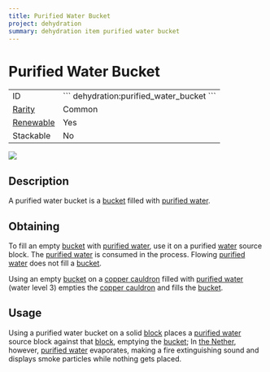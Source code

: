 ```yaml
---
title: Purified Water Bucket
project: dehydration
summary: dehydration item purified water bucket
---
```

# Purified Water Bucket
<div class="main_table">
<div class="left_main_table">
<table class="left_table">
    <tbody>
        <tr>
            <td class="first-column">ID</td>
            <td class="second-column">
            ```
            dehydration:purified_water_bucket
            ```
            </td>
        </tr>
        <tr id="linear-top">
            <td class="first-column"><a href="https://minecraft.wiki/w/Rarity" target="_blank">Rarity</a></td>
            <td class="second-column">Common</td>
        </tr>
        <tr id="linear-top">
            <td class="first-column"><a href="https://minecraft.wiki/w/Renewable_resource" target="_blank">Renewable</a></td>
            <td class="second-column">Yes</td>
        </tr>
        <tr id="linear-top">
            <td class="first-column">Stackable</td>
            <td class="second-column">No</td>
        </tr>
    </tbody>
</table>
</div>
    <img src="/wiki/assets/dehydration/items/purified_water_bucket.png" loading="lazy" class="right_img_table"/>
</div>

## Description
A purified water bucket is a [bucket](https://minecraft.wiki/w/Bucket) filled with [purified water](/wiki/mods/Dehydration/Blocks/Purified_Water).

## Obtaining
To fill an empty [bucket](https://minecraft.wiki/w/Bucket) with [purified water](/wiki/mods/Dehydration/Blocks/Purified_Water), use it on a purified [water](https://minecraft.wiki/w/Water) source block. The [purified water](/wiki/mods/Dehydration/Blocks/Purified_Water) is consumed in the process. Flowing [purified water](/wiki/mods/Dehydration/Blocks/Purified_Water) does not fill a [bucket](https://minecraft.wiki/w/Bucket).

Using an empty [bucket](https://minecraft.wiki/w/Bucket) on a [copper cauldron](/wiki/mods/Dehydration/Blocks/Copper_Cauldron) filled with [purified water](/wiki/mods/Dehydration/Blocks/Purified_Water) (water level 3) empties the [copper cauldron](/wiki/mods/Dehydration/Blocks/Copper_Cauldron) and fills the [bucket](https://minecraft.wiki/w/Bucket).

## Usage
Using a purified water bucket on a solid [block](https://minecraft.wiki/w/Block) places a [purified water](/wiki/mods/Dehydration/Blocks/Purified_Water) source block against that [block](https://minecraft.wiki/w/Block), emptying the [bucket](https://minecraft.wiki/w/Bucket); In [the Nether](https://minecraft.wiki/w/The_Nether), however, [purified water](/wiki/mods/Dehydration/Blocks/Purified_Water) evaporates, making a fire extinguishing sound and displays smoke particles while nothing gets placed.
